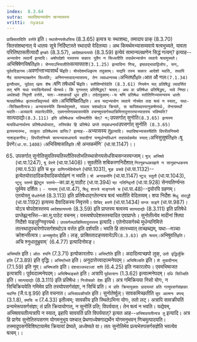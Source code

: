 ```yaml
---
index:  8.3.64
sutra:  स्थादिष्वभ्यासेन चाभ्यासस्य
vritti:  nyasa
---
```


`प्राक्सितादिति वर्त्तते` इति। `स्थासेनयसेधसिच` (8.3.65) इत्यत्र यः स्थाशब्दः, तमादाप प्राक् (8.3.70) सितसंशब्दनात् ये धातवः सूत्रे निर्दिष्टास्ते स्थादयो वेदितव्याः। अथ किमर्थमभ्यासव्यवाये षत्वभुच्यते, यावता परितिष्ठासतीत्यादौ `इण्कोः` (8.3.57), `आदेशप्रत्यययोः` (8.3.59) इत्येवं सामान्यलक्षणेन सिद्धं णत्वम्? इत्याह--`अभ्यासेन व्यवार्ये इत्यादि। अषोपदेशो यस्तस्य सकारः पूर्वेण न सिध्यतीति तदर्थमभ्यासेन व्यवाये षत्वमुच्यते।
`अभिषिषेणयिषति` इति। सेनयाऽभियातीति `सत्यापपाश` (3.1.25) इत्यादिना णिच्, इष्ठवद्भावाट्टिलोपः, सन्, पूर्ववदिडागमः।
`अवर्णान्ताभ्यासार्थं च` इति। षोपदेशमधिकृत्य तदुक्तम्। यद्यपि तस्य सकार आदेशो भवति, तथापि नैद सामान्यलक्षणेन सिध्यति; अनिणन्तत्वादभ्यासस्य, तेन व्यवधानाच्च। `अभितष्ठौ` इति। `आत औ णलः` (7.1.34) इत्यौत्वम्, पूर्ववत् खयः शेषः।
`षणि तषेधार्थं च` इति। स्तौतिण्योरेवेति (8.3.61) नियमेन यत् प्रतिषिद्धं व्यावर्त्तितं तत् षणि यथा स्यादित्येवमर्थं चेत्यर्थः। किं पुनस्तत् प्रतिषिद्धम्? षत्वम्। अथ वा प्रतिषेधा प्रतिषिद्धम्, भावे निष्ठा। अर्थशब्दो निवृत्तौ वर्त्तते, यता--मशकार्थो धूभ इति। तदेतदुक्तम्--यः षणि प्रतिषेधः स्तोतिणिभ्यामन्यस्य धातोः षत्वप्रतिषेधः कृतस्तन्निवृत्त्यर्थ चेति। `अभिषिषिक्षति` इति। अत्र यद्यभ्यासेन व्यवाये नोच्येत तदा षत्वं न स्यात्, यथा--सिसिक्षतीत्यत्र।
अभ्यासस्येति किमर्थमुच्यते, यावता चशब्दोऽत्र क्रियते, स चापिशब्दस्यानुकर्षणार्थः, तेनायमर्थो भवति--अव्यवाये व्यवायेऽपीति, एवमन्तरेणाब्यासस्येति वचनमुपसर्गस्थान्निमित्तादुत्तरस्याभ्यासस्य भविष्यति? `सात्पदाद्योः` (8.3.111) इति प्रतिषेधान्न भविष्यतीति चेत्? न; `उपसर्गात् सुनोति` (8.3.65) इत्यस्य षत्वविधानार्थस्य प्रतिषेधार्थत्वात्, तस्मिन्नेव हि प्रतिषेधे प्राप्ते तद्बाधनार्थ `उपसर्गात् सुनोति` (8.3.65) इत्यस्यारम्भः, तत्कुतः प्रतिषेधस्य प्राप्तिः? इत्याह--`अभ्यासस्य तु` इत्यादि। स्थादिष्वभ्यासस्यैवेति विपरीतनियमो नाशङ्कनीयः; विपरीतनियमे सत्यभ्यासध्वयाये स्थादीनां यन्मूर्धन्यविधानं तदपार्थकमेव स्यात्। `अभिसुसूषति` इति। `षू प्रेरणे` (धा.पा.1408)। `अभिसिषासति` इति। `षो अन्तकर्मणि` (धा.पा.1147)।।

65. उपसर्गात् सुनोतिसुवतिस्यतिस्तौतिस्तोभतिस्थासेनयसेधसिचसन्जस्वन्जाम्।
`षुञ् अभिषवे` (धा.पा.1247), `षू प्रेरणे` (धा.पा.1408)। सुवतीति शबिकरणनिर्देशात् `निरनुबन्धकग्रहणे न सानुबान्धकस्य` (व्या.प.53) इति च `षूङ प्राणिगर्भविमोचने` (धापा.1031), `षूङ प्रसवे` (धा.पा.1132)--इत्येतयोरादादिकदैवादिकयोर्ग्रहणं न भवति। `षो अन्तकर्मणि` (धा.पा.1147) `ष्टुञ् स्तुतौ` (धा.पा.1043), `ष्टुभु स्तम्भे` झ्र्`ष्टुम स्तम्भे`--का.प्रा.मु.पाठौट (धा.पा.394) `ष्ठा गतिनिवृत्तौ` (धा.पा.928) सेनयतिर्ण्यन्तः पूर्वमेव दर्शितः। `- गत्याम्` (धा.पा.47), `षिधू शास्त्रे माङ्गस्ये च` (धा.पा.48)--द्वयोरपि ग्रहणम्। एतयोस्तु `सेधतेर्गतौ` (8.3.113) इति प्रतिषेधाद्गतेरन्यत्र षत्वं भवतीति वेदितव्यम्। शपा निर्देशः `षिधु संराद्धौ` (धा.पा.1192) इत्यस्य दैवादिकस्य निवृत्तये। `विचिर् क्षरणे` (धा.पा.1434) `सन्ज सङ्गे` (धा.पा.987)। योऽत्र षोपदेशस्तस्य `आदेशप्रत्यययोः` (8.3.59) इति प्राप्तस्य षत्वस्य `सात्पदाद्योः` (8.3.111) इति प्रतिषेधे प्राप्तेझ्र्नास्ति--का.मु.पाठेट वचनम्। यस्त्वषोपदेशस्तस्यादित एवाप्राप्तेः। सुनोतीत्येव मादीनां श्तिपा निर्देशो यङ्लुग्निवृत्त्यर्थः।
`उपसर्गस्थान्निमित्तादुत्तरस्य` इत्यादि। एतेनोपसर्गस्थे मूर्धन्यनिमित्ते तात्स्थादुपचारेणोपसर्गशब्दोऽत्र वर्त्तत इति दर्शयति। भवति हि तात्स्थ्यात् ताच्छब्द्यम्, यथा--मञ्चाः क्रोशन्तीत्यत्र। `अभ्यषुणोत्` इति। लङ्, प्राक्तितादङ्व्यवायेऽपि` (8.3.63) इति षत्वम्।
`अभिषुवति` इति। `अचि श्नुधातुभ्रुवाम्` (6.4.77) इत्यादिनोवङ्।

`अभिष्यति` इति। `ओतः श्यनि` (7.3.71) इत्योकारलोपः। `अभिष्टौति` इति। अदादित्वाच्छपो लुक्, `उतो वृद्धिर्लुकि हलि` (7.3.89) इति वृद्धिः।
`अभिष्टोभते` इति। अनुदात्तेत्त्वादात्मनेपदम्। `अभिषिञ्चति` इति। `शे मुचादीनाम्` (7.1.59) इति नुम्।
`अभिषजति` इति। `दंशसञ्जस्वञ्जां शपि` (6.4.25) इति नकारलोपः। एवमभिष्वजत इत्यत्रापि। पूर्ववदात्मनेपदम्। `अभिषिष्वङ्क्षते` इति। अत्रापि `पूर्ववत्सनः` (1.3.62) इत्यात्मनेपदम्।
`दधि सिञ्चिति` इति। `सात्पदाद्योः` (8.3.111) इति प्रतिषेधः। `निःसेचको देशः` इति। अत्र गमिक्रियया निसो योगः, न सिचिक्रिययेति गमिमेव प्रति तस्योपसर्गसंज्ञा, न सिचिं प्रति। `यं प्रति क्रियायुक्ताः प्रादयस्तं प्रति गत्युपसर्गसंज्ञका भवन्ति` (जै.प.वृ.99) इति वचनात। `अभिसावकीयति` इति। सुनोतेर्ष्वुल्। सावकमिच्छतीति `सुप आत्मनः क्यच्` (3.1.8), `क्यचि च` (7.4.33) इतीत्वम्; सावकीय इति स्थितेऽभिना योगः, ततो लट्। अत्रापि सावक्रीयतिं प्रन्यभेरूपसर्गसंज्ञा; तं प्रति क्रियायोगात्, न सुनोतिं प्रति; विपर्ययात्। तेन षत्वं न भवति।
यद्येवम्, अभिषावयतीत्यत्रापि न स्यात्, इहापि सावयतिं प्रति विपर्ययात्? इत्यत आह--`अभिषावयतीत्यत्र तु` इत्यादि। अत्र हि प्रागेव सुनोतिरुपसगण योगमनुभूय पश्चात् प्रेथणाध्येषणाद्यर्थेन योगमनुभवन् णिचमुत्पादयति। तस्मादुपसर्गविशिष्टायामेव क्रियायां प्रेष्यते, अध्येष्यते वा। ततः सुनोतिमेव प्रत्यभेरुपसर्गसज्ञेति भवत्येव षत्वम्।।

